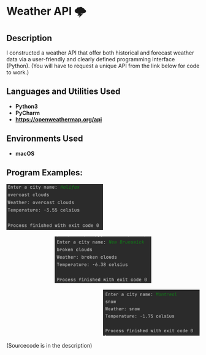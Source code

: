 <h1>Weather API 🌩
</h1>


<h2>Description</h2>
I constructed a weather API that offer both historical and forecast weather data via a user-friendly and clearly defined programming interface (Python).
(You will have to request a unique API from the link below for code to work.)
<h2>Languages and Utilities Used</h2>

- <b>Python3</b> 
- <b>PyCharm</b>
- <b>https://openweathermap.org/api</b>

<h2>Environments Used </h2>

- <b>macOS</b>

<h2>Program Examples:</h2>

<p align="left">
<img src="Halifax - Weather.png" height="50%" width="50%" /></p>
<p align= "center">
<img src="NB - Weather.png" height="50%" width="50%" /></p>
<p align= "right">
<img src="Montreal - Weather.png" height="50%" width="50%" /></p>

(Sourcecode is in the description)
